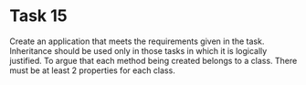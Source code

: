 # Task 15
Create an application that meets the requirements given in the task. Inheritance should be used only in those tasks in which it is logically justified. To argue that each method being created belongs to a class. There must be at least 2 properties for each class.
